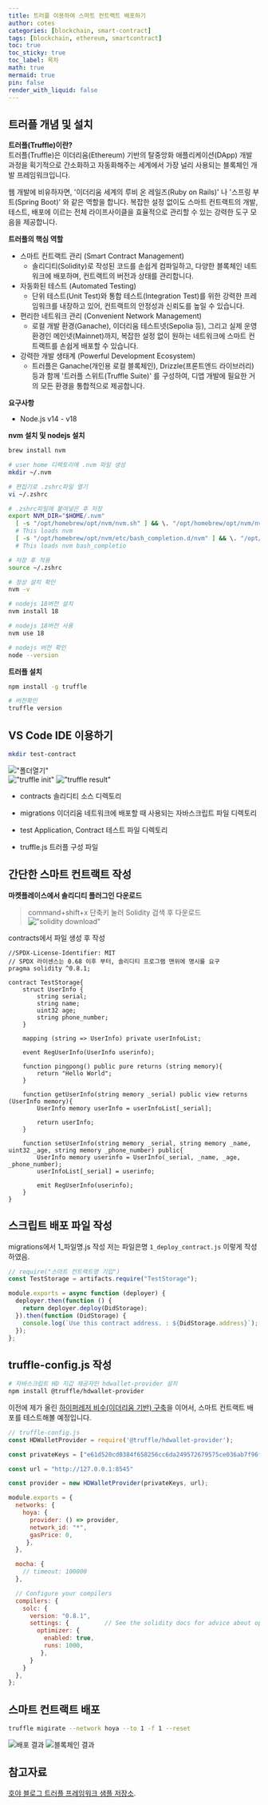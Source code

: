 ```yaml
---
title: 트러플 이용하여 스마트 컨트랙트 배포하기
author: cotes
categories: [blockchain, smart-contract]
tags: [blockchain, ethereum, smartcontract]
toc: true
toc_sticky: true
toc_label: 목차
math: true
mermaid: true
pin: false
render_with_liquid: false
---
```


## 트러플 개념 및 설치

**트러플(Truffle)이란?**  
트러플(Truffle)은 이더리움(Ethereum) 기반의 탈중앙화 애플리케이션(DApp) 개발 과정을 획기적으로 간소화하고 자동화해주는 세계에서 가장 널리 사용되는 블록체인 개발 프레임워크입니다.

웹 개발에 비유하자면, '이더리움 세계의 루비 온 레일즈(Ruby on Rails)' 나 '스프링 부트(Spring Boot)' 와 같은 역할을 합니다. 복잡한 설정 없이도 스마트 컨트랙트의 개발, 테스트, 배포에 이르는 전체 라이프사이클을 효율적으로 관리할 수 있는 강력한 도구 모음을 제공합니다.

**트러플의 핵심 역할**
* 스마트 컨트랙트 관리 (Smart Contract Management)
  * 솔리디티(Solidity)로 작성된 코드를 손쉽게 컴파일하고, 다양한 블록체인 네트워크에 배포하며, 컨트랙트의 버전과 상태를 관리합니다.
* 자동화된 테스트 (Automated Testing)
  * 단위 테스트(Unit Test)와 통합 테스트(Integration Test)를 위한 강력한 프레임워크를 내장하고 있어, 컨트랙트의 안정성과 신뢰도를 높일 수 있습니다.
* 편리한 네트워크 관리 (Convenient Network Management)
  * 로컬 개발 환경(Ganache), 이더리움 테스트넷(Sepolia 등), 그리고 실제 운영 환경인 메인넷(Mainnet)까지, 복잡한 설정 없이 원하는 네트워크에 스마트 컨트랙트를 손쉽게 배포할 수 있습니다.
* 강력한 개발 생태계 (Powerful Development Ecosystem)
  * 트러플은 Ganache(개인용 로컬 블록체인), Drizzle(프론트엔드 라이브러리) 등과 함께 '트러플 스위트(Truffle Suite)' 를 구성하여, 디앱 개발에 필요한 거의 모든 환경을 통합적으로 제공합니다.

**요구사항**  
* Node.js v14 - v18

**nvm 설치 및 nodejs 설치**
```bash
brew install nvm

# user home 디렉토리에 .nvm 파일 생성
mkdir ~/.nvm

# 편집기로 .zshrc파일 열기
vi ~/.zshrc

# .zshrc파일에 붙여넣은 후 저장
export NVM_DIR="$HOME/.nvm"
  [ -s "/opt/homebrew/opt/nvm/nvm.sh" ] && \. "/opt/homebrew/opt/nvm/nvm.sh"  
  # This loads nvm
  [ -s "/opt/homebrew/opt/nvm/etc/bash_completion.d/nvm" ] && \. "/opt/homebrew/opt/nvm/etc/bash_completion.d/nvm"  
  # This loads nvm bash_completio

# 저장 후 적용
source ~/.zshrc 

# 정상 설치 확인
nvm -v

# nodejs 18버전 설치
nvm install 18

# nodejs 18버전 사용
nvm use 18

# nodejs 버전 확인
node --version
```  

**트러플 설치**
```bash
npm install -g truffle

# 버전확인
truffle version
```

## VS Code IDE 이용하기
```bash
mkdir test-contract
```
!["폴더열기"](/assets/img/blockchain/vscode-folder.png)  
!["truffle init"](/assets/img/blockchain/vscode-truffle.png)
!["truffle result"](/assets/img/blockchain/vscode-directory.png)  
* contracts
솔리디티 소스 디렉토리 

* migrations
이더리움 네트워크에 배포할 때 사용되는 자바스크립트 파일 디렉토리  

* test
Application, Contract 테스트 파일 디렉토리  

* truffle.js
트러플 구성 파일  

## 간단한 스마트 컨트랙트 작성
**마켓플레이스에서 솔리디티 플러그인 다운로드**
> command+shift+x 단축키 눌러 Solidity 검색 후 다운로드  
> !["solidity download"](/assets/img/blockchain/vscode-solidity.png)  

contracts에서 파일 생성 후 작성
```solidity
//SPDX-License-Identifier: MIT
// SPDX 라이센스는 0.68 이후 부터, 솔리디티 프로그램 맨위에 명시를 요구
pragma solidity ^0.8.1;

contract TestStorage{
    struct UserInfo {
        string serial;
        string name;
        uint32 age;
        string phone_number;
    }

    mapping (string => UserInfo) private userInfoList;

    event RegUserInfo(UserInfo userinfo);

    function pingpong() public pure returns (string memory){
        return "Hello World";
    }

    function getUserInfo(string memory _serial) public view returns (UserInfo memory){
        UserInfo memory userInfo = userInfoList[_serial];
        
        return userInfo;
    }

    function setUserInfo(string memory _serial, string memory _name, uint32 _age, string memory _phone_number) public{
        UserInfo memory userinfo = UserInfo(_serial, _name, _age, _phone_number);
        userInfoList[_serial] = userinfo;

        emit RegUserInfo(userinfo);
    }
}
```

## 스크립트 배포 파일 작성  
migrations에서 1_파일명.js 작성
저는 파일은명 `1_deploy_contract.js` 이렇게 작성하였음.
```js
// require("스마트 컨트랙트명 기입")
const TestStorage = artifacts.require("TestStorage");

module.exports = async function (deployer) {
  deployer.then(function () {
    return deployer.deploy(DidStorage);
  }).then(function (DidStorage) {
    console.log(`Use this contract address. : ${DidStorage.address}`);
  });
};
```

## truffle-config.js 작성
```bash
# 자바스크립트 HD 지갑 제공자인 hdwallet-provider 설치
npm install @truffle/hdwallet-provider
```

이전에 제가 올린 [하이퍼레저 비수(이더리움 기반) 구축](https://leehh312.github.io/posts/hyperledger-besu-1/)을 이어서, 스마트 컨트랙트 배포를 테스트해볼 예정입니다.
```js
// truffle-config.js
const HDWalletProvider = require('@truffle/hdwallet-provider');

const privateKeys = ["e61d520cd0384f658256cc6da249572679575ce036ab7f96fbffc7e79889ff57"];

const url = "http://127.0.0.1:8545"

const provider = new HDWalletProvider(privateKeys, url);

module.exports = {
  networks: {
    hoya: {
      provider: () => provider,
      network_id: "*",
      gasPrice: 0,
     },
  },

  mocha: {
    // timeout: 100000
  },

  // Configure your compilers
  compilers: {
    solc: {
      version: "0.8.1",
      settings: {          // See the solidity docs for advice about optimization and evmVersion
        optimizer: {
          enabled: true,
          runs: 1000,
         },
      }
    }
  },
};
```  
## 스마트 컨트랙트 배포
```bash
truffle migirate --network hoya --to 1 -f 1 --reset
```
![배포 결과](/assets/img/blockchain/truffle_migirate.png)
![블록체인 결과](/assets/img/blockchain/truffle_bc_migirate.png)

## 참고자료  
[호야 블로그 트러플 프레임워크 샘플 저장소](https://github.com/leehh312/test-contract).  